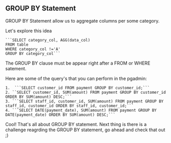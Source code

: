 ## GROUP BY Statement


GROUP BY Statement allow us to aggregate columns per some category.


Let's explore this idea

    ```SELECT category_col, AGG(data_col) 
    FROM table 
    WHERE category_col !='A'
    GROUP BY category_col```

The GROUP BY clause must be appear right after a FROM or WHERE satement.



Here are some of the query's that you can perform in the pgadmin:

    1.  ```SELECT customer_id FROM payment GROUP BY customer_id;```
    2. ``SELECT customer_id, SUM(amount) FROM payment GROUP BY customer_id ORDER BY SUM(amount) DESC;```
    3. ```SELECT staff_id, customer_id, SUM(amount) FROM payment GROUP BY staff_id, customer_id ORDER BY staff_id, customer_id;``` 
    4. ```SELECT DATE(payment_date), SUM(amount) FROM payment GROUP BY DATE(payment_date) ORDER BY SUM(amount) DESC;```


Cool! That's all about GROUP BY statement. Next thing is there is a challenge reagrding the GROUP BY statement, go ahead and check that out ;)

